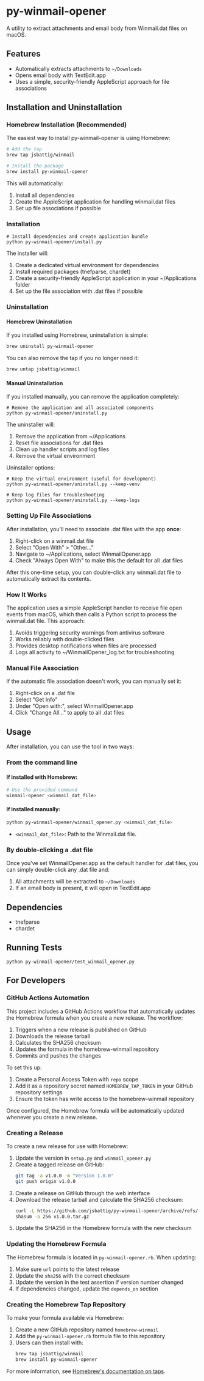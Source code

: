 # py-winmail-opener

A utility to extract attachments and email body from Winmail.dat files on macOS.

## Features

* Automatically extracts attachments to `~/Downloads`
* Opens email body with TextEdit.app
* Uses a simple, security-friendly AppleScript approach for file associations

## Installation and Uninstallation

### Homebrew Installation (Recommended)

The easiest way to install py-winmail-opener is using Homebrew:

```bash
# Add the tap
brew tap jsbattig/winmail

# Install the package
brew install py-winmail-opener
```

This will automatically:
1. Install all dependencies
2. Create the AppleScript application for handling winmail.dat files
3. Set up file associations if possible

### Installation

```
# Install dependencies and create application bundle
python py-winmail-opener/install.py
```

The installer will:
1. Create a dedicated virtual environment for dependencies
2. Install required packages (tnefparse, chardet)
3. Create a security-friendly AppleScript application in your ~/Applications folder
4. Set up the file association with .dat files if possible

### Uninstallation

#### Homebrew Uninstallation

If you installed using Homebrew, uninstallation is simple:

```bash
brew uninstall py-winmail-opener
```

You can also remove the tap if you no longer need it:

```bash
brew untap jsbattig/winmail
```

#### Manual Uninstallation

If you installed manually, you can remove the application completely:

```
# Remove the application and all associated components
python py-winmail-opener/uninstall.py
```

The uninstaller will:
1. Remove the application from ~/Applications
2. Reset file associations for .dat files
3. Clean up handler scripts and log files
4. Remove the virtual environment

Uninstaller options:
```
# Keep the virtual environment (useful for development)
python py-winmail-opener/uninstall.py --keep-venv

# Keep log files for troubleshooting
python py-winmail-opener/uninstall.py --keep-logs
```

### Setting Up File Associations

After installation, you'll need to associate .dat files with the app **once**:
1. Right-click on a winmail.dat file
2. Select "Open With" > "Other..."
3. Navigate to ~/Applications, select WinmailOpener.app
4. Check "Always Open With" to make this the default for all .dat files

After this one-time setup, you can double-click any winmail.dat file to automatically extract its contents.

### How It Works

The application uses a simple AppleScript handler to receive file open events from macOS, which then calls a Python script to process the winmail.dat file. This approach:

1. Avoids triggering security warnings from antivirus software
2. Works reliably with double-clicked files
3. Provides desktop notifications when files are processed
4. Logs all activity to ~/WinmailOpener_log.txt for troubleshooting

### Manual File Association

If the automatic file association doesn't work, you can manually set it:
1. Right-click on a .dat file
2. Select "Get Info"
3. Under "Open with:", select WinmailOpener.app
4. Click "Change All..." to apply to all .dat files

## Usage

After installation, you can use the tool in two ways:

### From the command line

#### If installed with Homebrew:

```bash
# Use the provided command
winmail-opener <winmail_dat_file>
```

#### If installed manually:

```bash
python py-winmail-opener/winmail_opener.py <winmail_dat_file>
```

* `<winmail_dat_file>`: Path to the Winmail.dat file.

### By double-clicking a .dat file

Once you've set WinmailOpener.app as the default handler for .dat files, you can simply double-click any .dat file and:
1. All attachments will be extracted to `~/Downloads`
2. If an email body is present, it will open in TextEdit.app

## Dependencies

* tnefparse
* chardet

## Running Tests

```
python py-winmail-opener/test_winmail_opener.py
```

## For Developers

### GitHub Actions Automation

This project includes a GitHub Actions workflow that automatically updates the Homebrew formula when you create a new release. The workflow:

1. Triggers when a new release is published on GitHub
2. Downloads the release tarball
3. Calculates the SHA256 checksum
4. Updates the formula in the homebrew-winmail repository
5. Commits and pushes the changes

To set this up:

1. Create a Personal Access Token with `repo` scope
2. Add it as a repository secret named `HOMEBREW_TAP_TOKEN` in your GitHub repository settings
3. Ensure the token has write access to the homebrew-winmail repository

Once configured, the Homebrew formula will be automatically updated whenever you create a new release.

### Creating a Release

To create a new release for use with Homebrew:

1. Update the version in `setup.py` and `winmail_opener.py`
2. Create a tagged release on GitHub:
   ```bash
   git tag -a v1.0.0 -m "Version 1.0.0"
   git push origin v1.0.0
   ```
3. Create a release on GitHub through the web interface
4. Download the release tarball and calculate the SHA256 checksum:
   ```bash
   curl -L https://github.com/jsbattig/py-winmail-opener/archive/refs/tags/v1.0.0.tar.gz -o v1.0.0.tar.gz
   shasum -a 256 v1.0.0.tar.gz
   ```
5. Update the SHA256 in the Homebrew formula with the new checksum

### Updating the Homebrew Formula

The Homebrew formula is located in `py-winmail-opener.rb`. When updating:

1. Make sure `url` points to the latest release
2. Update the `sha256` with the correct checksum
3. Update the version in the test assertion if version number changed
4. If dependencies changed, update the `depends_on` section

### Creating the Homebrew Tap Repository

To make your formula available via Homebrew:

1. Create a new GitHub repository named `homebrew-winmail`
2. Add the `py-winmail-opener.rb` formula file to this repository
3. Users can then install with:
   ```bash
   brew tap jsbattig/winmail
   brew install py-winmail-opener
   ```

For more information, see [Homebrew's documentation on taps](https://docs.brew.sh/Taps).
